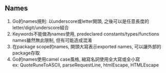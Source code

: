 ## Names
1. Go的names規則: 以underscore或letter開頭,
   之後可以是任意長度的letter/digit/underscore組合
2. Keywords不能做為names使用, predeclared constants/types/functions names雖然無此限制,
   但有可能造成混淆
3. 在package scope的names, 開頭大寫表示exported names, 可以讓外部的package存取 
4. Go的names使用camel case風格, 縮寫名詞使用全大寫或全小寫\
   ex: QuoteRuneToASCII, parseRequestLine, htmlEscape, HTMLEscape